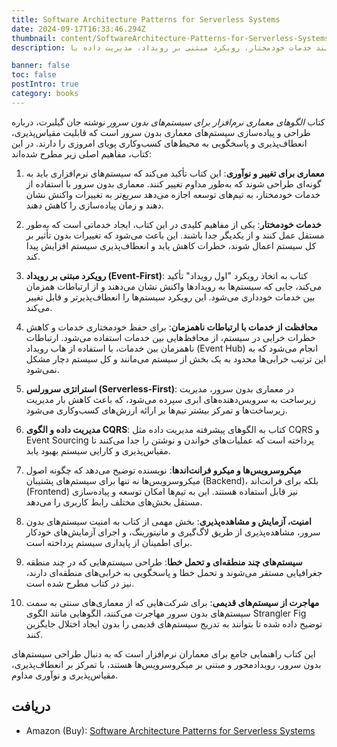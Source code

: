 ```yaml
---
title: Software Architecture Patterns for Serverless Systems
date: 2024-09-17T16:33:46.294Z
thumbnail: content/SoftwareArchitecture-Patterns-for-Serverless-Systems.jpg
description: کتاب الگوهای معماری نرم‌افزار برای سیستم‌های بدون سرور، نوشته جان گیلبرت، راهنمایی جامع برای معماران نرم‌افزار است که به طراحی سیستم‌های مقیاس‌پذیر، انعطاف‌پذیر و رویدادمحور با استفاده از معماری بدون سرور می‌پردازد. این کتاب به توضیح الگوهای معماری مدرن مانند خدمات خودمختار، رویکرد مبتنی بر رویداد، مدیریت داده با CQRS و امنیت در سیستم‌های بدون سرور می‌پردازد. همچنین برای مهاجرت از سیستم‌های قدیمی به سمت معماری‌های مدرن، راهکارهایی همچون الگوی Strangler Fig را ارائه می‌دهد.

banner: false
toc: false
postIntro: true
category: books
---
```


کتاب _الگوهای معماری نرم‌افزار برای سیستم‌های بدون سرور_ نوشته جان گیلبرت، درباره طراحی و پیاده‌سازی سیستم‌های معماری بدون سرور است که قابلیت مقیاس‌پذیری، انعطاف‌پذیری و پاسخگویی به محیط‌های کسب‌و‌کاری پویای امروزی را دارند. در این کتاب، مفاهیم اصلی زیر مطرح شده‌اند:

1. **معماری برای تغییر و نوآوری**: این کتاب تأکید می‌کند که سیستم‌های نرم‌افزاری باید به گونه‌ای طراحی شوند که به‌طور مداوم تغییر کنند. معماری بدون سرور با استفاده از خدمات خودمختار، به تیم‌های توسعه اجازه می‌دهد سریع‌تر به تغییرات واکنش نشان دهند و زمان پیاده‌سازی را کاهش دهند.

2. **خدمات خودمختار**: یکی از مفاهیم کلیدی در این کتاب، ایجاد خدماتی است که به‌طور مستقل عمل کنند و از یکدیگر جدا باشند. این باعث می‌شود که تغییرات بدون تأثیر بر کل سیستم اعمال شوند، خطرات کاهش یابد و انعطاف‌پذیری سیستم افزایش پیدا کند.

3. **رویکرد مبتنی بر رویداد (Event-First)**: کتاب به اتخاذ رویکرد "اول رویداد" تأکید می‌کند، جایی که سیستم‌ها به رویدادها واکنش نشان می‌دهند و از ارتباطات همزمان بین خدمات خودداری می‌شود. این رویکرد سیستم‌ها را انعطاف‌پذیرتر و قابل تغییر می‌کند.

4. **محافظت از خدمات با ارتباطات ناهمزمان**: برای حفظ خودمختاری خدمات و کاهش خطرات خرابی در سیستم، از محافظ‌هایی بین خدمات استفاده می‌شود. ارتباطات ناهمزمان بین خدمات، با استفاده از هاب رویداد (Event Hub) انجام می‌شود که به این ترتیب خرابی‌ها محدود به یک بخش از سیستم می‌مانند و کل سیستم دچار مشکل نمی‌شود.

5. **استراتژی سرورلس (Serverless-First)**: در معماری بدون سرور، مدیریت زیرساخت به سرویس‌دهنده‌های ابری سپرده می‌شود، که باعث کاهش بار مدیریت زیرساخت‌ها و تمرکز بیشتر تیم‌ها بر ارائه ارزش‌های کسب‌و‌کاری می‌شود.

6. **مدیریت داده و الگوی CQRS**: کتاب به الگوهای پیشرفته مدیریت داده مثل CQRS و Event Sourcing پرداخته است که عملیات‌های خواندن و نوشتن را جدا می‌کنند تا مقیاس‌پذیری و کارایی سیستم بهبود یابد.

7. **میکروسرویس‌ها و میکرو فرانت‌اندها**: نویسنده توضیح می‌دهد که چگونه اصول میکروسرویس‌ها نه تنها برای سیستم‌های پشتیبان (Backend)، بلکه برای فرانت‌اند (Frontend) نیز قابل استفاده هستند. این به تیم‌ها امکان توسعه و پیاده‌سازی مستقل بخش‌های مختلف رابط کاربری را می‌دهد.

8. **امنیت، آزمایش و مشاهده‌پذیری**: بخش مهمی از کتاب به امنیت سیستم‌های بدون سرور، مشاهده‌پذیری از طریق لاگ‌گیری و مانیتورینگ، و اجرای آزمایش‌های خودکار برای اطمینان از پایداری سیستم پرداخته است.

9. **سیستم‌های چند منطقه‌ای و تحمل خطا**: طراحی سیستم‌هایی که در چند منطقه جغرافیایی مستقر می‌شوند و تحمل خطا و پاسخگویی به خرابی‌های منطقه‌ای دارند، نیز در کتاب مطرح شده است.

10. **مهاجرت از سیستم‌های قدیمی**: برای شرکت‌هایی که از معماری‌های سنتی به سمت سیستم‌های بدون سرور مهاجرت می‌کنند، الگوهایی مانند الگوی Strangler Fig توضیح داده شده تا بتوانند به تدریج سیستم‌های قدیمی را بدون ایجاد اختلال جایگزین کنند.

این کتاب راهنمایی جامع برای معماران نرم‌افزار است که به دنبال طراحی سیستم‌های بدون سرور، رویدادمحور و مبتنی بر میکروسرویس‌ها هستند، با تمرکز بر انعطاف‌پذیری، مقیاس‌پذیری و نوآوری مداوم.

## دریافت

- Amazon (Buy): [Software Architecture Patterns for Serverless Systems](https://www.amazon.com/Software-Architecture-Patterns-Serverless-Systems/dp/1800207034)
